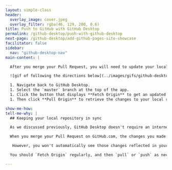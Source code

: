 ```yaml
---
layout: simple-class
header:
  overlay_image: cover.jpeg
  overlay_filter: rgba(46, 129, 200, 0.6)
title: Push to GitHub with GitHub Desktop
permalink: /github-desktop/push-with-github-desktop
next-page: /github-desktop/add-github-pages-site-showcase
facilitator: false
sidebar:
  nav: "github-desktop-nav"
main-content: |

  After you merge your Pull Request, you will need to update your local copy of the repository.

  ![gif of following the directions below](../images/gifs/github-desktop/sync-changes.gif)

  1. Navigate back to GitHub Desktop.
  1. Select the `master` branch at the top of the app.
  1. Click the button that displays **Fetch Origin** to get an updated status for the remote repository.
  1. Then click **Pull Origin** to retrieve the changes to your local repository.

show-me-how:
tell-me-why: |
  ## Keeping your local repository in sync

  As we discussed previously, GitHub Desktop doesn't require an internet connection which means it doesn't communicate with remote repositories unless explicitly instructed to do so.

  When you merge your Pull Request on GitHub.com, the changes you made locally are merged into the `master` branch on the _remote_ repository on GitHub.

   However, you won't automatically see those changes reflected in your local copy until you get an update from _origin_.

  You should `Fetch Origin` regularly, and then `pull` or `push` as necessary to ensure you are always working with the most recent copies of the files in the repository.

---
```


